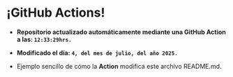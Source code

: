 # ¡GitHub Actions!
* **Repositorio actualizado automáticamente mediante una GitHub Action a las: `12:33:29hrs.`**
* **Modificado el día: `4, del mes de julio, del año 2025.`**

* Ejemplo sencillo de cómo la **Action** modifica este archivo README.md.
